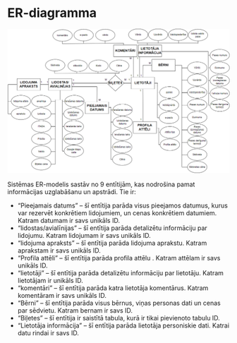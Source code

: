 # ER-diagramma

![DP41 Deniss Kozlovs ER-diagramma](https://github.com/rvt-prog-kval-24/DP41-DenissKozlovs-AviabiesuMeklesanasUnRezervesanasVietne/blob/main/documentation/atteli/er_diagram.png "DP41 Deniss Kozlovs ER-diagramma")

Sistēmas ER-modelis sastāv no 9 entītijām, kas nodrošina pamat informācijas uzglabāšanu un apstrādi. Tie ir: 
* “Pieejamais datums” – šī entītija parāda visus pieejamos datumus, kurus var rezervēt konkrētiem lidojumiem, un cenas konkrētiem datumiem. Katram datumam ir savs unikāls ID.
* “lidostas/avialīnijas” – šī entītija parāda detalizētu informāciju par lidojumu. Katram lidojumam ir savs unikāls ID. 
* “lidojuma apraksts” – šī entītija parāda lidojuma aprakstu. Katram aprakstam ir savs unikāls ID.
* “Profila attēli” – šī entītija parāda profila attēlu . Katram attēlam ir savs unikāls ID.
* “lietotāji” – šī entītija parāda detalizētu informāciju par lietotāju. Katram lietotājam ir unikāls ID.
* “komentāri” – šī entītija parāda katra lietotāja komentārus. Katram komentāram ir savs unikāls ID. 
* “Bērni” – šī entītija parāda visus bērnus, viņas personas dati un cenas par sēdvietu. Katram bernam ir savs ID.
* “Biļetes” – šī entītija ir saistītā tabula, kurā ir tikai pievienoto tabulu ID.
* “Lietotāja informācija” – šī entītija parāda lietotāja personiskie dati. Katrai datu rindai ir savs ID.
